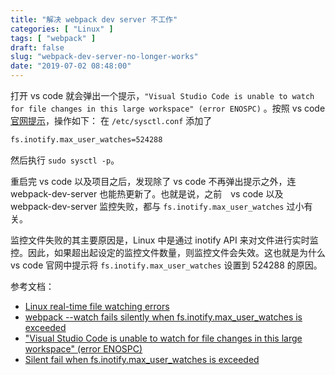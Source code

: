 ```yaml
---
title: "解决 webpack dev server 不工作"
categories: [ "Linux" ]
tags: [ "webpack" ]
draft: false
slug: "webpack-dev-server-no-longer-works"
date: "2019-07-02 08:48:00"
---
```


打开 vs code 就会弹出一个提示，`"Visual Studio Code is unable to watch for file changes in this large workspace" (error ENOSPC)` 。按照 vs code [官网提示](https://code.visualstudio.com/docs/setup/linux#_visual-studio-code-is-unable-to-watch-for-file-changes-in-this-large-workspace-error-enospc)，操作如下：
在 `/etc/sysctl.conf` 添加了
```bash
fs.inotify.max_user_watches=524288
```
然后执行  `sudo sysctl -p`。

重启完 vs code 以及项目之后，发现除了 vs code 不再弹出提示之外，连 webpack-dev-server 也能热更新了。也就是说，之前　vs code 以及 webpack-dev-server 监控失败，都与 `fs.inotify.max_user_watches` 过小有关。


监控文件失败的其主要原因是，Linux 中是通过 inotify API 来对文件进行实时监控。因此，如果超出起设定的监控文件数量，则监控文件会失效。这也就是为什么 vs code 官网中提示将 `fs.inotify.max_user_watches` 设置到 524288 的原因。

参考文档：

- [Linux real-time file watching errors](https://support.code42.com/CrashPlan/4/Troubleshooting/Linux_Real-Time_File_Watching_Errors)
- [webpack --watch fails silently when fs.inotify.max_user_watches is exceeded](https://github.com/webpack/webpack/issues/1281)
- ["Visual Studio Code is unable to watch for file changes in this large workspace" (error ENOSPC)](https://code.visualstudio.com/docs/setup/linux#_visual-studio-code-is-unable-to-watch-for-file-changes-in-this-large-workspace-error-enospc)
- [Silent fail when fs.inotify.max_user_watches is exceeded](https://github.com/webpack/watchpack/issues/46)